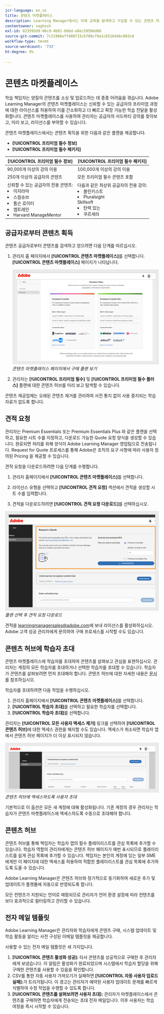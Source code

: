 ```yaml
---
jcr-language: en_us
title: 콘텐츠 마켓플레이스
description: Learning Manager에서는 이제 교육을 탐색하고 구입할 수 있는 콘텐츠 마켓플레이스를 제공합니다. 광범위한 주제를 다루고 여러 형식으로 제공되는 70,000개 이상의 강의를 살펴보십시오. 다양한 역할에 맞고 학습 및 역량을 충족시키는 큐레이트된 플레이리스트에서 선택하십시오.
contentowner: saghosh
exl-id: 023593d9-06c9-4b91-bbbd-e8ec595b6d60
source-git-commit: 7c21986eff480f15cb788cf9a1cb51644bc083c8
workflow-type: tm+mt
source-wordcount: '733'
ht-degree: 9%

---
```


# 콘텐츠 마켓플레이스

학습 책임자는 양질의 콘텐츠를 소싱 및 업로드하는 데 종종 어려움을 겪습니다. Adobe Learning Manager의 콘텐츠 마켓플레이스는 신뢰할 수 있는 공급자의 프리미엄 과정에 대한 라이선스를 허용하여 이를 간소화하고 더 빠르고 확장 가능한 학습 전달을 활성화합니다. 콘텐츠 마켓플레이스를 사용하여 관리자는 공급자의 서드파티 강의를 찾아보고, 미리 보고, 라이선스를 부여할 수 있습니다.

콘텐츠 마켓플레이스에서는 콘텐츠 획득을 위한 다음과 같은 플랜을 제공합니다.

* **[!UICONTROL 프리미엄 필수 정보]**
* **[!UICONTROL 프리미엄 필수 패키지]**

| **[!UICONTROL 프리미엄 필수 정보]** | **[!UICONTROL 프리미엄 필수 패키지]** |
|---|---|
| 90,000개 이상의 강의 이용 | 100,000개 이상의 강의 이용 |
| 250개 이상의 공급자의 콘텐츠 | 모든 프리미엄 필수 콘텐츠 포함 |
| 신뢰할 수 있는 공급자의 전용 콘텐츠:<li>이지라마</li><li>스킬슈브</li><li>톰슨 로이터</li><li>엠트레인</li><li>Harvard ManageMentor</li> | 다음과 같은 최상위 공급자의 전용 강의: <li>블린키스트</li><li>Pluralsight</li>Skillsoft</li><li>탄력 있는</li><li>쿠르세라</li> |

<!--**[!UICONTROL Premium Essentials]**:
A cost-effective solution designed to enhance employee engagement. 

* Access to over 90,000 courses
* Content from more than 250 providers
* Focus on compliance and skill improvement
* Exclusive content from trusted providers such as:
   * EasyLlama
   * Skillshub
   * Thomson Reuters
   * Emtrain
   * Harvard ManageMentor

**[!UICONTROL Premium Essentials Plus]**:

* Access to more than 100,000 courses
* Includes all Premium Essentials content
* Exclusive courses from top providers like:
   * Blinkist
   * Pluralsight
   * Skillsoft
   * Traliant
   * Coursera

Select the plan that best meets your organization's learning goals and budget.-->

## 공급자로부터 콘텐츠 획득

콘텐츠 공급자로부터 콘텐츠를 검색하고 얻으려면 다음 단계를 따르십시오.

1. 관리자 홈 페이지에서 **[!UICONTROL 콘텐츠 마켓플레이스]**&#x200B;를 선택합니다. **[!UICONTROL 콘텐츠 마켓플레이스]** 페이지가 나타납니다.

   ![](assets/purchase-plans.png)
   _콘텐츠 마켓플레이스 페이지에서 구매 플랜 보기_

2. 관리자는 **[!UICONTROL 프리미엄 필수]** 및 **[!UICONTROL 프리미엄 필수 플러스]** 플랜에 대한 콘텐츠 허브를 미리 보고 탐색할 수 있습니다.

콘텐츠 제공업체는 오래된 콘텐츠 제거를 관리하여 사전 통지 없이 사용 중지되는 학습 자료가 없도록 합니다.

<!--Learning Manager now offers Content Marketplace for you to explore and purchase trainings. Explore 70,000+ courses that cover a wide range of topics, available in multiple formats. Choose from curated playlists that cater to a vast variety of roles and meet your learning and upskilling needs.

In the Administrator app, there is a new option **[!UICONTROL Content Marketplace]**, which you'll find on the left panel.

Users can purchase from curated playlists covering various topics or purchase the entire catalog. 

On the page, you can see two tiles, Enterprise Training and Creative Cloud Training. The first tile launches the marketplace, using which you can acquire courses for your learners. The latter launches the content catalog.

The Enterprise Training page in the Administrator app enables you to invite users and download the Express Interest report, and also purchase the entire catalog or curated playlist.-->

## 견적 요청

관리자는 Premium Essentials 또는 Premium Essentials Plus 와 같은 플랜을 선택하고, 필요한 시트 수를 지정하고, 다운로드 가능한 Quote 요청 양식을 생성할 수 있습니다. 완료되면 처리를 위해 양식이 Adobe Learning Manager 영업팀으로 전송됩니다. Request for Quote 프로세스를 통해 Adobe은 조직의 요구 사항에 따라 사용자 정의된 Pricing 을 제공할 수 있습니다.

견적 요청을 다운로드하려면 다음 단계를 수행합니다.

1. 관리자 홈페이지에서 **[!UICONTROL 콘텐츠 마켓플레이스]**&#x200B;를 선택합니다.

2. 라이선스 유형을 선택하고 **[!UICONTROL 견적 요청]** 섹션에서 견적을 생성할 시트 수를 입력합니다.

3. 견적을 다운로드하려면 **[!UICONTROL 견적 요청 다운로드]**&#x200B;를 선택하십시오.

![](assets/purchase-plans-go1.png)
_플랜 선택 후 견적 요청 다운로드_

견적을 [learningmanagersales@adobe.com](mailto:learningmanagersales@adobe.com)에 보내 라이선스를 활성화하십시오. Adobe 고객 성공 관리자에게 문의하여 구매 프로세스를 시작할 수도 있습니다.

## 콘텐츠 허브에 학습자 초대

콘텐츠 마켓플레이스에 학습자를 초대하여 콘텐츠를 살펴보고 관심을 표현하십시오. 관리자는 계정의 모든 학습자를 초대하거나 선택한 학습자를 초대할 수 있습니다. 학습자가 콘텐츠를 살펴보려면 먼저 초대해야 합니다. 콘텐츠 허브에 대한 자세한 내용은 [문서](/help/migrated/administrators/feature-summary/content-marketplace.md#content-hub)를 참조하십시오.

학습자를 초대하려면 다음 작업을 수행하십시오.

1. 관리자 홈페이지에서 **[!UICONTROL 콘텐츠 마켓플레이스]**&#x200B;를 선택합니다.
2. **[!UICONTROL 학습자 초대]**&#x200B;를 선택하고 필요한 학습자를 선택합니다.
3. **[!UICONTROL 학습자 초대]**&#x200B;를 선택합니다.

관리자는 **[!UICONTROL 모든 사용자 액세스 제거]** 링크를 선택하여 **[!UICONTROL 콘텐츠 허브]**&#x200B;에 대한 액세스 권한을 해지할 수도 있습니다. 액세스가 취소되면 학습자 앱에서 콘텐츠 허브 페이지가 더 이상 표시되지 않습니다.

![](assets/invite-users.png)
_콘텐츠 허브에 액세스하도록 사용자 초대_

기본적으로 이 옵션은 모든 새 계정에 대해 활성화됩니다. 기존 계정의 경우 관리자는 학습자가 콘텐츠 마켓플레이스에 액세스하도록 수동으로 초대해야 합니다.

<!--## Purchase

You get unlimited access to the entire library of courses. Click the **[!UICONTROL Purchase]** button to download a Purchase Request form.

![](assets/purchase-request.png)

*Enter the number of seats to purchase*

Specify the number of seats for which you want to purchase the courses for. Download the purchase request form and then send the form to the sales team of Learning Manager.

The team will then validate the information and then generate a key, which will be provided to you. This is the activation key using which you'll grant access to your users to the content offering.

After the key is generated by the CSAM team, the Administrator can use the key to import the courses, and migrate the courses into the existing catalog or the new catalog.

During migration of courses, the status displays as **[!UICONTROL Importing Courses]**. Once the migration completes, the Administrator gets a notification that migration is complete and successful.

The **[!UICONTROL Licenses]** section then displays all the licenses that are acquired for the account.

The Administrator can see the links of the purchased catalogs in the Catalog Overview page.

Once the courses are added to the catalog, the Administrator can then grant access to the trainings to various user or user groups.

![](assets/licenses.png)

*Grant access to training to users and user groups*-->

<!--## Express interest report

When a learner clicks Express interest to Catalog in the Learner app, the interest is recorded in an Express interest report. The Administrator can download the report. The report (csv) contains the following fields:

* Name of the catalog
* Number of users expressing interest
* Email of the user expressing interest-->

## 콘텐츠 허브

콘텐츠 허브를 통해 책임자는 학습자 앱의 필수 플레이리스트를 관심 목록에 추가할 수 있습니다. 학습자 역할의 관리자에게는 콘텐츠 허브 페이지가 매번 표시되므로 플레이리스트를 쉽게 관심 목록에 추가할 수 있습니다. 책임자는 본인의 계정에 있는 일부 SME에게만 이 페이지에 대한 액세스를 허용하여 적합한 플레이리스트를 관심 목록에 추가하도록 도울 수 있습니다.

Adobe Learning Manager은 콘텐츠 허브와 정기적으로 동기화하여 새로운 추가 및 업데이트가 플랫폼에 자동으로 반영되도록 합니다.

모든 컨텐츠가 지원되는 언어로 매핑되므로 관리자가 언어 환경 설정에 따라 컨텐츠를 보다 효과적으로 필터링하고 관리할 수 있습니다.

## 전자 메일 템플릿

Adobe Learning Manager은 관리자와 학습자에게 콘텐츠 구매, 시스템 업데이트 및 학습 활동을 알리는 사전 구성된 이메일 템플릿을 제공합니다.

사용할 수 있는 전자 메일 템플릿은 세 가지입니다.

1. **[!UICONTROL 콘텐츠 활성화 성공]:** 타사 콘텐츠를 성공적으로 구매한 후 관리자에게 보냈습니다. 이 알림은 활성화가 완료되었으며 시스템에서 학습자 할당을 위해 구매한 콘텐츠를 사용할 수 있음을 확인합니다.
2. CSV를 통한 자동 사용자 가져오기가 실패하면 **[!UICONTROL 자동 사용자 업로드 실패]:**&#x200B;가 트리거됩니다. 이 경고는 관리자가 예약된 사용자 업데이트 문제를 빠르게 식별하여 수정 작업을 수행할 수 있도록 합니다.
3. **[!UICONTROL 콘텐츠를 살펴보려면 사용자 초대]:** 관리자가 마켓플레이스에서 콘텐츠를 구매하면 학습자에게 전송되는 초대 전자 메일입니다. 이후 사용자는 학습 여정을 즉시 시작할 수 있습니다.

<!--Purchased courses cannot be added in recurring certificates.
Purchased courses cannot be shared to peer accounts.
Purchased courses can be consumed by all users who get access to it. Configure the catalog visibility to restrict the visibility of purchased courses to limited users.
Purchased courses cannot be consumed once the activation key expires. Please purchase/activate another key to allow consumption.-->

<!--## Content Hub in Content Marketplace

Content Hub allows Administrators and Subject Matter Experts (SMEs) to shortlist required playlists from learner app. Once shortlisted, Admins can download the Purchase Request Form and share it with the Adobe Sales agent.

An Admin can invite SMEs to shortlist the playlist which they are interested in. 

![](assets/content-hub.png)

*Launch Content Hub from the marketplace*

Content Hub is available in Learner role for all Administrators. Administrators allow SMEs to shortlist the playlist which they are interested in purchasing.

The Content Hub page is visible to Administrators in their learner role all the time as it allows them to shortlist playlists easily. To help you in shortlisting the right playlist, Admins can make this page accessible to limited Subject matter experts in their account. Just visit the Enterprise Training page on Admin side and take steps to provide access.  

![](assets/content-hub-resources.png)

*View resources in the Content hub*

Learning Manager also enables Administrators to download a shortlisted playlist and share it with Adobe Sales team. Before downloading the shortlist, visit the Content Hub and shortlist a playlist by adding a playlist to your library. 

Then as Administrator, click **[!UICONTROL Content Marketplace]** > **[!UICONTROL Enterprise Training]** > **[!UICONTROL Purchase section]** > **[!UICONTROL Curated Playlists]**. Click the **[!UICONTROL Purchase]** button to download the Purchase request form which contains the details of your shortlisted playlist.

![](assets/download-purchase-request.png)

*Download the Purchase Request form*

The courses and Playlist which you see in the Content Hub are the same as what you see in the Content Marketplace. Content Hub simply provides an ability for Administrators and limited SMEs to shortlist playlist easily for purchase.-->
